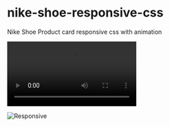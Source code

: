 # nike-shoe-responsive-css
Nike Shoe Product card responsive css with animation

![Nike Shoe](nike-shoe-card/img/animation.mp4)

![Responsive](nike-shoe-card/img/responsive.gif)
